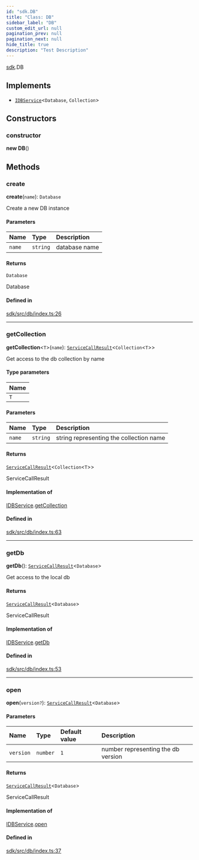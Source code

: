 ```yaml
---
id: "sdk.DB"
title: "Class: DB"
sidebar_label: "DB"
custom_edit_url: null
pagination_prev: null
pagination_next: null
hide_title: true
description: "Test Description"
---
```


[sdk](../namespaces/sdk.md).DB

## Implements

- [`IDBService`](../interfaces/sdk.IDBService.md)<`Database`, `Collection`\>

## Constructors

### constructor

**new DB**()

## Methods

### create

**create**(`name`): `Database`

Create a new DB instance

#### Parameters

| Name | Type | Description |
| :------ | :------ | :------ |
| `name` | `string` | database name |

#### Returns

`Database`

Database

#### Defined in

[sdk/src/db/index.ts:26](https://github.com/AKASHAorg/akasha-framework/blob/5fd9b78a/sdk/src/db/index.ts#L26)

___

### getCollection

**getCollection**<`T`\>(`name`): [`ServiceCallResult`](../namespaces/sdk.md#servicecallresult)<`Collection`<`T`\>\>

Get access to the db collection by name

#### Type parameters

| Name |
| :------ |
| `T` |

#### Parameters

| Name | Type | Description |
| :------ | :------ | :------ |
| `name` | `string` | string representing the collection name |

#### Returns

[`ServiceCallResult`](../namespaces/sdk.md#servicecallresult)<`Collection`<`T`\>\>

ServiceCallResult<Collection>

#### Implementation of

[IDBService](../interfaces/sdk.IDBService.md).[getCollection](../interfaces/sdk.IDBService.md#getcollection)

#### Defined in

[sdk/src/db/index.ts:63](https://github.com/AKASHAorg/akasha-framework/blob/5fd9b78a/sdk/src/db/index.ts#L63)

___

### getDb

**getDb**(): [`ServiceCallResult`](../namespaces/sdk.md#servicecallresult)<`Database`\>

Get access to the local db

#### Returns

[`ServiceCallResult`](../namespaces/sdk.md#servicecallresult)<`Database`\>

ServiceCallResult<Database>

#### Implementation of

[IDBService](../interfaces/sdk.IDBService.md).[getDb](../interfaces/sdk.IDBService.md#getdb)

#### Defined in

[sdk/src/db/index.ts:53](https://github.com/AKASHAorg/akasha-framework/blob/5fd9b78a/sdk/src/db/index.ts#L53)

___

### open

**open**(`version?`): [`ServiceCallResult`](../namespaces/sdk.md#servicecallresult)<`Database`\>

#### Parameters

| Name | Type | Default value | Description |
| :------ | :------ | :------ | :------ |
| `version` | `number` | `1` | number representing the db version |

#### Returns

[`ServiceCallResult`](../namespaces/sdk.md#servicecallresult)<`Database`\>

ServiceCallResult<Database>

#### Implementation of

[IDBService](../interfaces/sdk.IDBService.md).[open](../interfaces/sdk.IDBService.md#open)

#### Defined in

[sdk/src/db/index.ts:37](https://github.com/AKASHAorg/akasha-framework/blob/5fd9b78a/sdk/src/db/index.ts#L37)
